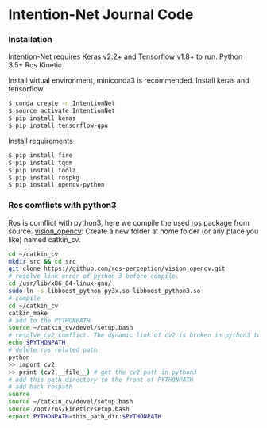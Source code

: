 # Intention-Net Journal Code

### Installation

Intention-Net requires [Keras](https://keras.io/) v2.2+ and [Tensorflow](https://www.tensorflow.org/) v1.8+ to run.
Python 3.5+
Ros Kinetic

Install virtual environment, miniconda3 is recommended.
Install keras and tensorflow.

```sh
$ conda create -n IntentionNet
$ source activate IntentionNet
$ pip install keras
$ pip install tensorflow-gpu
```

Install requirements

```sh
$ pip install fire
$ pip install tqdm
$ pip install toolz
$ pip install rospkg
$ pip install opencv-python
```

### Ros comflicts with python3

Ros is comflict with python3, here we compile the used ros package from source. 
[vision_opencv](http://wiki.ros.org/vision_opencv): Create a new folder at home folder (or any place you like) named catkin_cv. 

```sh
cd ~/catkin_cv
mkdir src && cd src
git clone https://github.com/ros-perception/vision_opencv.git
# resolve link error of python 3 before compile.
cd /usr/lib/x86_64-linux-gnu/
sudo ln -s libboost_python-py3x.so libboost_python3.so
# compile
cd ~/catkin_cv
catkin_make
# add to the PYTHONPATH
source ~/catkin_cv/devel/setup.bash
# resolve cv2 comflict. The dynamic link of cv2 is broken in python3 together with ros.
echo $PYTHONPATH
# delete ros related path
python
>> import cv2
>> print (cv2.__file__) # get the cv2 path in python3
# add this path directory to the front of PYTHONPATH
# add back rospath
source 
source ~/catkin_cv/devel/setup.bash
source /opt/ros/kinetic/setup.bash
export PYTHONPATH=this_path_dir:$PYTHONPATH
```
